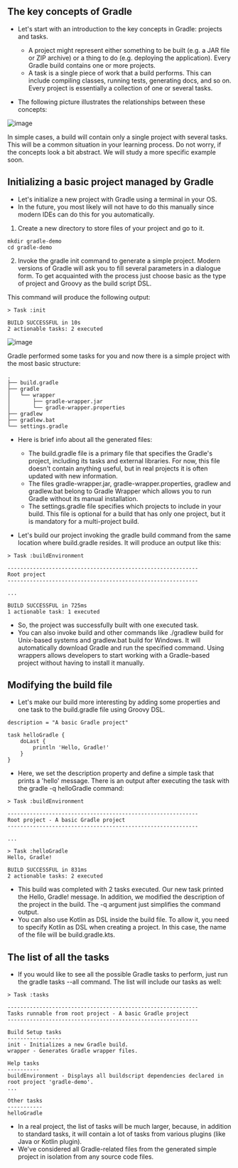 ## The key concepts of Gradle
- Let's start with an introduction to the key concepts in Gradle: projects and tasks.
  - A project might represent either something to be built (e.g. a JAR file or ZIP archive) or a thing to do (e.g. deploying the application). Every Gradle build contains one or more projects.
  - A task is a single piece of work that a build performs. This can include compiling classes, running tests, generating docs, and so on. Every project is essentially a collection of one or several tasks.

- The following picture illustrates the relationships between these concepts:

![image](https://user-images.githubusercontent.com/92832451/186942125-799112f5-85a8-490d-a104-90a0c90b8d9d.png)

In simple cases, a build will contain only a single project with several tasks. This will be a common situation in your learning process. Do not worry, if the concepts look a bit abstract. We will study a more specific example soon.

## Initializing a basic project managed by Gradle
- Let's initialize a new project with Gradle using a terminal in your OS.
- In the future, you most likely will not have to do this manually since modern IDEs can do this for you automatically.

1. Create a new directory to store files of your project and go to it.
```
mkdir gradle-demo
cd gradle-demo
```

2. Invoke the gradle init command to generate a simple project. Modern versions of Gradle will ask you to fill several parameters in a dialogue form. To get acquainted with the process just choose basic as the type of project and Groovy as the build script DSL.

This command will produce the following output:
```
> Task :init

BUILD SUCCESSFUL in 10s
2 actionable tasks: 2 executed
```

![image](https://user-images.githubusercontent.com/92832451/187195915-bb03fa82-0046-42b8-949a-f57e48224dd8.png)



Gradle performed some tasks for you and now there is a simple project with the most basic structure:

```
.
├── build.gradle
├── gradle
│   └── wrapper
│       ├── gradle-wrapper.jar
│       └── gradle-wrapper.properties
├── gradlew
├── gradlew.bat
└── settings.gradle
```

- Here is brief info about all the generated files:
  - The build.gradle file is a primary file that specifies the Gradle's project, including its tasks and external libraries. For now, this file doesn't contain anything useful, but in real projects it is often updated with new information.
  - The files gradle-wrapper.jar, gradle-wrapper.properties, gradlew and gradlew.bat belong to Gradle Wrapper which allows you to run Gradle without its manual installation.
  - The settings.gradle file specifies which projects to include in your build. This file is optional for a build that has only one project, but it is mandatory for a multi-project build.

- Let's build our project invoking the gradle build command from the same location where build.gradle resides. It will produce an output like this:

```
> Task :buildEnvironment

------------------------------------------------------------
Root project
------------------------------------------------------------

...

BUILD SUCCESSFUL in 725ms
1 actionable task: 1 executed
```

- So, the project was successfully built with one executed task.
- You can also invoke build and other commands like ./gradlew build for Unix-based systems and gradlew.bat build for Windows. It will automatically download Gradle and run the specified command. Using wrappers allows developers to start working with a Gradle-based project without having to install it manually.

## Modifying the build file
- Let's make our build more interesting by adding some properties and one task to the build.gradle file using Groovy DSL.

```
description = "A basic Gradle project"

task helloGradle {
    doLast {
        println 'Hello, Gradle!'
    }
}
```

- Here, we set the description property and define a simple task that prints a 'hello' message. There is an output after executing the task with the gradle -q helloGradle command:
```
> Task :buildEnvironment

------------------------------------------------------------
Root project - A basic Gradle project
------------------------------------------------------------

...

> Task :helloGradle
Hello, Gradle!

BUILD SUCCESSFUL in 831ms
2 actionable tasks: 2 executed
```
- This build was completed with 2 tasks executed. Our new task printed the Hello, Gradle! message. In addition, we modified the description of the project in the build. The -q argument just simplifies the command output.
- You can also use Kotlin as DSL inside the build file. To allow it, you need to specify Kotlin as DSL when creating a project. In this case, the name of the file will be build.gradle.kts.

## The list of all the tasks
- If you would like to see all the possible Gradle tasks to perform, just run the gradle tasks --all command. The list will include our tasks as well:

```
> Task :tasks

------------------------------------------------------------
Tasks runnable from root project - A basic Gradle project
------------------------------------------------------------

Build Setup tasks
-----------------
init - Initializes a new Gradle build.
wrapper - Generates Gradle wrapper files.

Help tasks
----------
buildEnvironment - Displays all buildscript dependencies declared in root project 'gradle-demo'.
...

Other tasks
-----------
helloGradle
```

- In a real project, the list of tasks will be much larger, because, in addition to standard tasks, it will contain a lot of tasks from various plugins (like Java or Kotlin plugin).
- We've considered all Gradle-related files from the generated simple project in isolation from any source code files.
